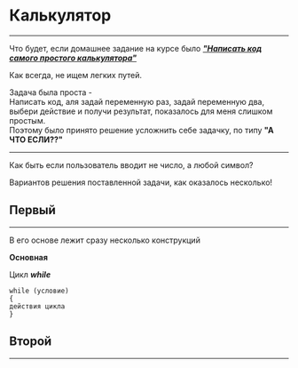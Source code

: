 ﻿# Калькулятор 
***
Что будет, если домашнее задание на курсе было <ins>***"Написать код самого простого калькулятора"</ins>***

Как всегда, не ищем легких путей.  

Задача была проста -  
Написать код, аля задай переменную раз, задай переменную два, выбери действие и получи результат, показалось для меня слишком простым.  
Поэтому было принято решение усложнить себе задачку, по типу **"А ЧТО ЕСЛИ??"**  
***
Как быть если пользователь вводит не число, а любой символ?

Вариантов решения поставленной задачи, как оказалось несколько!  


## Первый
***
В его основе лежит сразу несколько конструкций

**Основная**

Цикл ***while***

    while (условие)  
    {  
    действия цикла  
    }  



## Второй
***


